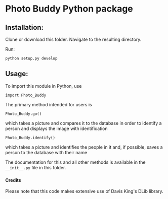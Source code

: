 # Photo Buddy Python package

## Installation:

Clone or download this folder.
Navigate to the resulting directory.

Run:

    python setup.py develop

## Usage:

To import this module in Python, use 

    import Photo_Buddy
    
The primary method intended for users is

    Photo_Buddy.go()
which takes a picture and compares it to the database in order to identify a person and displays the image with identification
    
    Photo_Buddy.identify()
which takes a picture and identifies the people in it and, if possible, saves a person to the database with their name
 
 The documentation for this and all other methods is available in the `__init__.py` file in this folder.
 
            
 ###
 ###       
 #### Credits
          
 
 Please note that this code makes extensive use of Davis King's DLib library.
